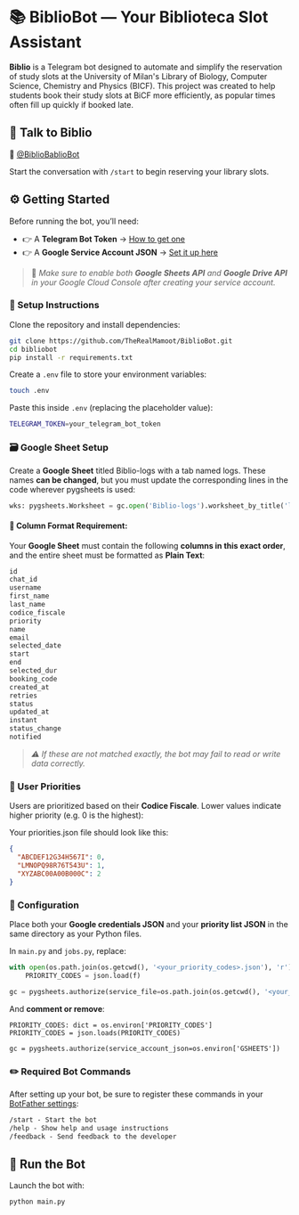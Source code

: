 # 📚 BiblioBot — Your Biblioteca Slot Assistant

**Biblio** is a Telegram bot designed to automate and simplify the reservation of study slots at the University of Milan's Library of Biology, Computer Science, Chemistry and Physics (BICF). 
This project was created to help students book their study slots at BiCF more efficiently, as popular times often fill up quickly if booked late.

## 🤖 Talk to Biblio

💬 [@BiblioBablioBot](https://t.me/BiblioBablioBot)

Start the conversation with `/start` to begin reserving your library slots.

## ⚙️ Getting Started

Before running the bot, you’ll need:

- 👉 A **Telegram Bot Token** → [How to get one](https://core.telegram.org/api/bots)
- 👉 A **Google Service Account JSON** → [Set it up here](https://cloud.google.com/iam/docs/service-account-overview)

> 📌 _Make sure to enable both **Google Sheets API** and **Google Drive API** in your Google Cloud Console after creating your service account._

### 🔧 Setup Instructions

Clone the repository and install dependencies:

```bash
git clone https://github.com/TheRealMamoot/BiblioBot.git
cd bibliobot
pip install -r requirements.txt
```
Create a `.env` file to store your environment variables:
```bash
touch .env
```
Paste this inside `.env` (replacing the placeholder value):
```bash
TELEGRAM_TOKEN=your_telegram_bot_token
```

### 🗃️ Google Sheet Setup
Create a **Google Sheet** titled Biblio-logs with a tab named logs.
These names **can be changed**, but you must update the corresponding lines in the code wherever pygsheets is used:

```python
wks: pygsheets.Worksheet = gc.open('Biblio-logs').worksheet_by_title('logs')
```
#### 🧱 Column Format Requirement:

Your **Google Sheet** must contain the following **columns in this exact order**, and the entire sheet must be formatted as **Plain Text**:
```txt
id
chat_id
username
first_name
last_name
codice_fiscale
priority
name
email
selected_date
start
end
selected_dur
booking_code
created_at
retries
status
updated_at
instant
status_change
notified
```
> _⚠️ If these are not matched exactly, the bot may fail to read or write data correctly._

### 🧠 User Priorities

Users are prioritized based on their **Codice Fiscale**. Lower values indicate higher priority (e.g. 0 is the highest):

Your priorities.json file should look like this:
```json
{
  "ABCDEF12G34H567I": 0,
  "LMNOPQ98R76T543U": 1,
  "XYZABC00A00B000C": 2
}
```

### 🧰 Configuration

Place both your **Google credentials JSON** and your **priority list JSON** in the same directory as your Python files.

In `main.py` and `jobs.py`, replace:
```python
with open(os.path.join(os.getcwd(), '<your_priority_codes>.json'), 'r') as f:
    PRIORITY_CODES = json.load(f)

gc = pygsheets.authorize(service_file=os.path.join(os.getcwd(), '<your_google_credentials>.json'))
```
And **comment or remove**:
```pyhton
PRIORITY_CODES: dict = os.environ['PRIORITY_CODES']
PRIORITY_CODES = json.loads(PRIORITY_CODES)

gc = pygsheets.authorize(service_account_json=os.environ['GSHEETS'])
```
### ✏️ Required Bot Commands

After setting up your bot, be sure to register these commands in your [BotFather settings](https://core.telegram.org/bots#botfather):
```txt
/start - Start the bot
/help - Show help and usage instructions
/feedback - Send feedback to the developer
```

## 🚀 Run the Bot

Launch the bot with:
```bash
python main.py
```
